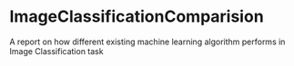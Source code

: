 # ImageClassificationComparision
A report on how different existing machine learning algorithm performs in Image Classification task
